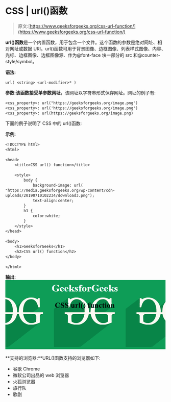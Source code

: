 # CSS | url()函数

> 原文:[https://www.geeksforgeeks.org/css-url-function/](https://www.geeksforgeeks.org/css-url-function/)

**url()函数**是一个内置函数，用于包含一个文件。这个函数的参数是绝对网址、相对网址或数据 URI。url()函数可用于背景图像、边框图像、列表样式图像、内容、光标、边框图像、边框图像源、作为@font-face 块一部分的 src 和@counter-style/symbol。

**语法:**

```
url( <string> <url-modifier>* )
```

**参数:**该函数接受单参数**网址**，该网址以字符串形式保存网址。网址的例子有:

```
<css_property>: url("https://geeksforgeeks.org/image.png")
<css_property>: url('https://geeksforgeeks.org/image.png')
<css_property>: url(https://geeksforgeeks.org/image.png)

```

下面的例子说明了 CSS 中的 url()函数:

**示例:**

```
<!DOCTYPE html> 
<html> 

<head> 
    <title>CSS url() function</title> 

    <style>
        body {
            background-image: url(
"https://media.geeksforgeeks.org/wp-content/cdn-uploads/20190710102234/download3.png");
            text-align:center;
        }
        h1 {
            color:white;
        }
    </style> 
</head> 

<body> 
    <h1>GeeksforGeeks</h1>
    <h2>CSS url() function</h2>
</body> 

</html>    
```

**输出:**
![](img/4e078e2dd04d916c4fd0e834f583663f.png)

**支持的浏览器:**URL()函数支持的浏览器如下:

*   谷歌 Chrome
*   微软公司出品的 web 浏览器
*   火狐浏览器
*   旅行队
*   歌剧